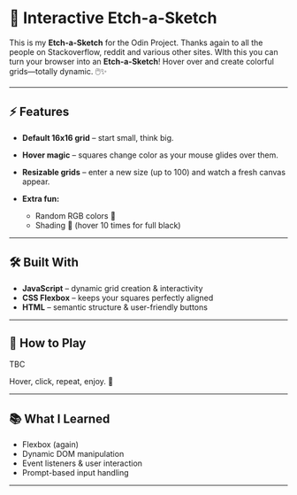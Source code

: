 # 🎨 Interactive Etch-a-Sketch

This is my **Etch-a-Sketch** for the Odin Project. Thanks again to all the people on Stackoverflow, reddit and various other sites. WIth this you can turn your browser into an **Etch-a-Sketch**! Hover over and create colorful grids—totally dynamic. 🖱️✨

---

## ⚡ Features

* **Default 16x16 grid** – start small, think big.
* **Hover magic** – squares change color as your mouse glides over them.
* **Resizable grids** – enter a new size (up to 100) and watch a fresh canvas appear.
* **Extra fun:**

  * Random RGB colors 🎲
  * Shading 🖤 (hover 10 times for full black)

---

## 🛠️ Built With

* **JavaScript** – dynamic grid creation & interactivity
* **CSS Flexbox** – keeps your squares perfectly aligned
* **HTML** – semantic structure & user-friendly buttons

---

## 🚀 How to Play

TBC

Hover, click, repeat, enjoy. 🎉

---

## 📚 What I Learned

* Flexbox (again)
* Dynamic DOM manipulation
* Event listeners & user interaction
* Prompt-based input handling

---

